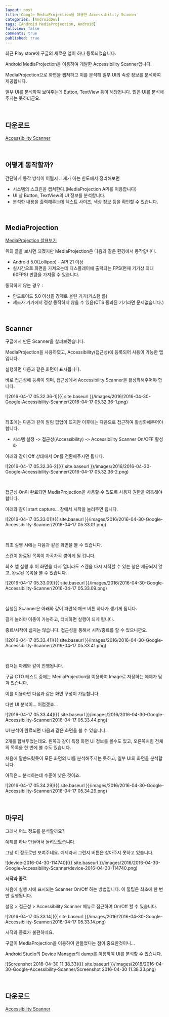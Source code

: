 ```yaml
---
layout: post
title: Google MediaProjection을 이용한 Accessibility Scanner
categories: [AndroidDev]
tags: [Android MediaProjection, Android]
fullview: false
comments: true
published: true
---
```


최근 Play store에 구글의 새로운 앱이 하나 등록되었습니다.

Android MediaProjection을 이용하여 개발한 Accessibility Scanner입니다.

MediaProjection으로 화면을 캡쳐하고 이를 분석해 일부 UI의 속성 정보를 분석하여 제공합니다.

일부 UI를 분석하여 보여주는데 Button, TextView 등이 해당됩니다. 많은 UI를 분석해주지는 못하더군요.

<br />

## 다운로드
[Accessibility Scanner](https://play.google.com/store/apps/details?id=com.google.android.apps.accessibility.auditor)

<br />

## 어떻게 동작할까?

간단하게 동작 방식이 어떨지 .. 제가 아는 한도에서 정리해보면

- 시스템의 스크린을 캡쳐한다.(MediaProjection API를 이용합니다)
- UI 상 Button, TextView의 UI 정보를 분석합니다.
- 분석한 내용을 출력해주는데 텍스트 사이즈, 색상 정보 등을 확인할 수 있습니다.

<br />

## MediaProjection

[MediaProjection 살표보기](http://thdev.tech/Android-MediaProjection-Exmple/)

위의 글을 보시면 되겠지만 MediaProjection은 다음과 같은 환경에서 동작합니다.

- Android 5.0(Lollipop) - API 21 이상
- 실시간으로 화면을 가져오는데 디스플레이에 출력되는 FPS(현재 기기상 최대 60FPS) 만큼을 가져올 수 있습니다.

동작하지 않는 경우 :

- 안드로이드 5.0 이상을 강제로 올린 기기(커스텀 롬)
- 제조사 기기에서 정상 동작하지 않을 수 있음(CTS 통과된 기기라면 문제없습니다.)

<br />

## Scanner

구글에서 만든 Scanner을 살펴보겠습니다.

MediaProjection을 사용하였고, Accessibility(접근성)에 등록되어 사용이 가능한 앱입니다.

실행하면 다음과 같은 화면이 표시됩니다.

바로 접근성에 등록이 되며, 접근성에서 Accessibility Scanner을 활성화해주어야 합니다.

![2016-04-17 05.32.36-1]({{ site.baseurl }}/images/2016/2016-04-30-Google-Accessibility-Scanner/2016-04-17 05.32.36-1.png)

<br />

최초에는 다음과 같이 알림 팝업이 뜨지만 이후에는 다음으로 접근하여 활성화해주어야 합니다.

- 시스템 설정 -> 접근성(Accessibility) -> Accessibility Scanner On/OFF 활성화

아래와 같이 Off 상태에서 On를 전환해주시면 됩니다.

![2016-04-17 05.32.36-2]({{ site.baseurl }}/images/2016/2016-04-30-Google-Accessibility-Scanner/2016-04-17 05.32.36-2.png)

<br />

접근성 On이 완료되면 MediaProjection을 사용할 수 있도록 사용자 권한을 획득해야 합니다.

아래와 같이 start capture... 창에서 시작을 눌러주면 됩니다.

![2016-04-17 05.33.01]({{ site.baseurl }}/images/2016/2016-04-30-Google-Accessibility-Scanner/2016-04-17 05.33.01.png)

<br />

최초 실행 시에는 다음과 같은 화면을 볼 수 있습니다.

스캔이 완료된 목록이 차곡차곡 쌓이게 될 겁니다.

최초 앱 실행 후 이 화면을 다시 열더라도 스캔을 다시 시작할 수 있는 창은 제공되지 않고, 완료된 목록을 볼 수 있습니다.

![2016-04-17 05.33.09]({{ site.baseurl }}/images/2016/2016-04-30-Google-Accessibility-Scanner/2016-04-17 05.33.09.png)

<br />

실행된 Scanner은 아래와 같이 파란색 체크 버튼 하나가 생기게 됩니다.

길게 눌러야 이동이 가능하고, 터치하면 실행이 되게 됩니다.

종료/시작이 쉽지는 않습니다. 접근성을 통해서 시작/종료를 할 수 있으니깐요.

![2016-04-17 05.33.41]({{ site.baseurl }}/images/2016/2016-04-30-Google-Accessibility-Scanner/2016-04-17 05.33.41.png)

<br />

캡쳐는 아래와 같이 진행됩니다.

구글 CTO 테스트 중에는 MediaProjection을 이용하여 Image로 저장하는 예제가 담겨 있습니다.

이를 이용하면 다음과 같은 화면 구성이 가능합니다.

다만 UI 분석이... 어렵겠죠...

![2016-04-17 05.33.44]({{ site.baseurl }}/images/2016/2016-04-30-Google-Accessibility-Scanner/2016-04-17 05.33.44.png)

UI 분석이 완료되면 다음과 같은 화면을 볼 수 있습니다.

2개를 합쳐두었는데요. 왼쪽과 같이 특정 화면 UI 정보를 볼수도 있고, 오른쪽처럼 전체의 목록을 한 번에 볼 수도 있습니다.

처음에 말씀드렸듯이 모든 화면의 UI를 분석해주지는 못하고, 일부 UI의 화면을 분석합니다.

아직은... 분석하는데 수준이 낮은 것이죠.

![2016-04-17 05.34.29]({{ site.baseurl }}/images/2016/2016-04-30-Google-Accessibility-Scanner/2016-04-17 05.34.29.png)

<br />

## 마무리

그래서 어느 정도를 분석할까요?

예제를 하나 만들어서 돌려보았습니다.

그냥 이 정도로만 보여주네요. 예제라서 그런지 버튼은 찾아주지 못하고 있습니다.

![device-2016-04-30-114740]({{ site.baseurl }}/images/2016/2016-04-30-Google-Accessibility-Scanner/device-2016-04-30-114740.png)


**시작과 종료**

처음에 실행 시에 표시되는 Scanner On/Off 하는 방법입니다. 이 툴팁은 최초에 한 번만 실행됩니다.

설정 > 접근성 > Accessibility Scanner 메뉴로 접근하여 On/Off 할 수 있습니다.

![2016-04-17 05.33.14]({{ site.baseurl }}/images/2016/2016-04-30-Google-Accessibility-Scanner/2016-04-17 05.33.14.png)


시작과 종료가 불편하네요.

구글이 MediaProjection을 이용하여 만들었다는 점이 중요한것이니...

Android Studio의 Device Manager의 dump를 이용하여 UI를 분석할 수 있습니다.

![Screenshot 2016-04-30 11.38.33]({{ site.baseurl }}/images/2016/2016-04-30-Google-Accessibility-Scanner/Screenshot 2016-04-30 11.38.33.png)

<br />

## 다운로드
[Accessibility Scanner](https://play.google.com/store/apps/details?id=com.google.android.apps.accessibility.auditor)
